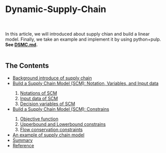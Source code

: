 <h1><b>Dynamic-Supply-Chain</b></h1>
<br><br>
In this article, we will introduced about supply chian and build a linear model. Finally, we take an example and implement it by using python+pulp.
<br><b>See <a href="https://github.com/peng1055/Dynamic-Supply-Chain/blob/master/DSCM.md">DSMC.md</a>.</b>
<br><br>
<h2><b>The Contents</b></h2>
<ul>
  <li><a href="https://github.com/peng1055/Dynamic-Supply-Chain/blob/master/DSCM.md#background-introduce-of-supply-chain">Background introduce of supply chain</a></li>
  <li><a href="https://github.com/peng1055/Dynamic-Supply-Chain/blob/master/DSCM.md#-build-a-supply-chain-model-scm-notation-variables-and-input-data">Build a Supply Chain Model (SCM): Notation, Variables, and Input data</a></li>
  <ol>
    <li><a href="https://github.com/peng1055/Dynamic-Supply-Chain/blob/master/DSCM.md#-notations-of-scm">Notations of SCM</a></li>
    <li><a href="https://github.com/peng1055/Dynamic-Supply-Chain/blob/master/DSCM.md#-input-data-of-scm">Input data of SCM</a></li>
    <li><a href="https://github.com/peng1055/Dynamic-Supply-Chain/blob/master/DSCM.md#-decision-variables-of-scm">Decision variables of SCM</a></li>
  </ol>
  <li><a href="https://github.com/peng1055/Dynamic-Supply-Chain/blob/master/DSCM.md#-build-a-supply-chain-model-scm-constrains">Build a Supply Chain Model (SCM): Constrains</a></li>
  <ol>
    <li><a href="https://github.com/peng1055/Dynamic-Supply-Chain/blob/master/DSCM.md#-objective-function">Objective function</a></li>
    <li><a href="https://github.com/peng1055/Dynamic-Supply-Chain/blob/master/DSCM.md#-upperbound-and-lowerbound-constrains">Upperbound and Lowerbound constrains</a></li>
    <li><a href="https://github.com/peng1055/Dynamic-Supply-Chain/blob/master/DSCM.md#-flow-conservation-constraints">Flow conservation constraints</a></li>
  </ol>
  <li><a href="https://github.com/peng1055/Dynamic-Supply-Chain/blob/master/SCM%20example">An example of supply chain model</a></li>
  <li><a href="https://github.com/peng1055/Dynamic-Supply-Chain/blob/master/DSCM.md#summary">Summary</a></li>
  <li><a href="https://github.com/peng1055/Dynamic-Supply-Chain/blob/master/DSCM.md#reference">Reference</a></li> 
</ul>
